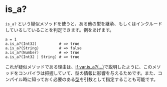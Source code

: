 # is_a?

`is_a?` という疑似メソッドを使うと、ある他の型を継承、もしくはインクルードしているしていることを判定できます。例をあげます。

```crystal
a = 1
a.is_a?(Int32)          # => true
a.is_a?(String)         # => false
a.is_a?(Number)         # => true
a.is_a?(Int32 | String) # => true
```

これが疑似メソッドである理由は、[if var.is_a?(...)](if_varis_a.md)で説明したように、このメソッドをコンパイラは把握していて、型の情報に影響を与えるためです。また、コンパイル時に知っておく必要のある[型](type_grammar.md)を引数として指定することも可能です。
